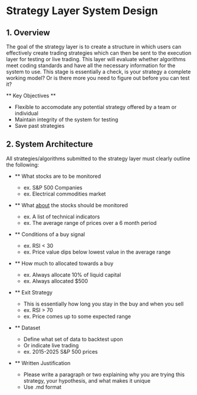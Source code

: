 # Strategy Layer System Design

## 1. Overview
The goal of the strategy layer is to create a structure in which users can effectively create trading strategies which can then be sent to the execution layer for testing or live trading. This layer will evaluate whether algorithms meet coding standards and have all the necessary information for the system to use. This stage is essentially a check, is your strategy a complete working model? Or is there more you need to figure out before you can test it?

** Key Objectives **
- Flexible to accomodate any potential strategy offered by a team or individual
- Maintain integrity of the system for testing
- Save past strategies

## 2. System Architecture
All strategies/algorithms submitted to the strategy layer must clearly outline the following:
- ** What stocks are to be monitored
   - ex. S&P 500 Companies
   - ex. Electrical commodities market
- ** What <u>about</u> the stocks should be monitored
   - ex. A list of technical indicators
   - ex. The average range of prices over a 6 month period
- ** Conditions of a buy signal
   - ex. RSI < 30
   - ex. Price value dips below lowest value in the average range
- ** How much to allocated towards a buy
   - ex. Always allocate 10% of liquid capital
   - ex. Always allocated $500
- ** Exit Strategy
   - This is essentially how long you stay in the buy and when you sell
   - ex. RSI > 70
   - ex. Price comes up to some expected range
- ** Dataset
   - Define what set of data to backtest upon
   - Or indicate live trading
   - ex. 2015-2025 S&P 500 prices

- ** Written Justification
   - Please write a paragraph or two explaining why you are trying this strategy, your hypothesis, and what makes it unique
   - Use .md format


